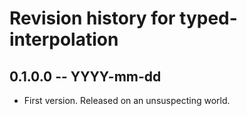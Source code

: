 # Revision history for typed-interpolation

## 0.1.0.0 -- YYYY-mm-dd

* First version. Released on an unsuspecting world.
